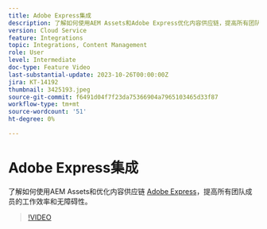 ```yaml
---
title: Adobe Express集成
description: 了解如何使用AEM Assets和Adobe Express优化内容供应链，提高所有团队成员的工作效率和访问能力。
version: Cloud Service
feature: Integrations
topic: Integrations, Content Management
role: User
level: Intermediate
doc-type: Feature Video
last-substantial-update: 2023-10-26T00:00:00Z
jira: KT-14192
thumbnail: 3425193.jpeg
source-git-commit: f6491d04f7f23da75366904a7965103465d33f87
workflow-type: tm+mt
source-wordcount: '51'
ht-degree: 0%

---
```



# Adobe Express集成

了解如何使用AEM Assets和优化内容供应链 [Adobe Express](https://www.adobe.com/express/)，提高所有团队成员的工作效率和无障碍性。

>[!VIDEO](https://video.tv.adobe.com/v/3425193/?learn=on)
